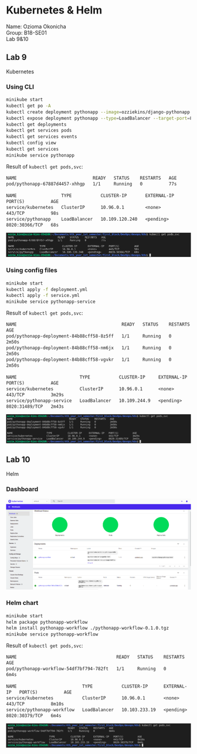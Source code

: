 # Kubernetes & Helm    

Name: Ozioma Okonicha  
Group: B18-SE01  
Lab 9&10  

## Lab 9   
Kubernetes  

### Using CLI  

```sh
minikube start
kubectl get po -A
kubectl create deployment pythonapp --image=ozziekins/django-pythonapp:latest
kubectl expose deployment pythonapp --type=LoadBalancer --target-port=8020 --port=8020
kubectl get deployments
kubectl get services pods
kubectl get services events
kubectl config view
kubectl get services
minikube service pythonapp
```

Result of `kubectl get pods,svc`:  
```
NAME                             READY   STATUS    RESTARTS   AGE
pod/pythonapp-67887d4457-xhhgp   1/1     Running   0          77s

NAME                 TYPE           CLUSTER-IP       EXTERNAL-IP   PORT(S)          AGE
service/kubernetes   ClusterIP      10.96.0.1        <none>        443/TCP          98s
service/pythonapp    LoadBalancer   10.109.120.240   <pending>     8020:30366/TCP   68s
```

![screen](../.github/images/k8s.png)  


### Using config files   

```sh
minikube start
kubectl apply -f deployment.yml
kubectl apply -f service.yml
minikube service pythonapp-service
```

Result of `kubectl get pods,svc`:  
```
NAME                                        READY   STATUS    RESTARTS   AGE
pod/pythonapp-deployment-84b88cff58-8z5ff   1/1     Running   0          2m50s
pod/pythonapp-deployment-84b88cff58-nm6jx   1/1     Running   0          2m50s
pod/pythonapp-deployment-84b88cff58-vgvkr   1/1     Running   0          2m50s

NAME                        TYPE           CLUSTER-IP     EXTERNAL-IP   PORT(S)          AGE
service/kubernetes          ClusterIP      10.96.0.1      <none>        443/TCP          3m29s
service/pythonapp-service   LoadBalancer   10.109.244.9   <pending>     8020:31489/TCP   2m43s
```

![screen2](../.github/images/k8s2.png)  


## Lab 10
Helm  

### Dashboard

![screen3](../.github/images/k8s3.png)  

### Helm chart  

```sh
minikube start
helm package pythonapp-workflow
helm install pythonapp-workflow ./pythonapp-workflow-0.1.0.tgz 
minikube service pythonapp-workflow
```

Result of `kubectl get pods,svc`:
```
NAME                                      READY   STATUS    RESTARTS   AGE
pod/pythonapp-workflow-54df7bf794-782ft   1/1     Running   0          6m4s

NAME                         TYPE           CLUSTER-IP      EXTERNAL-IP   PORT(S)          AGE
service/kubernetes           ClusterIP      10.96.0.1       <none>        443/TCP          8m10s
service/pythonapp-workflow   LoadBalancer   10.103.233.19   <pending>     8020:30379/TCP   6m4s
```
![screen4](../.github/images/k8s4.png) 
